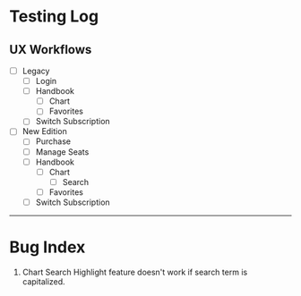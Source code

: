 # Testing Log
## UX Workflows

- [ ] Legacy
  - [ ] Login
  - [ ] Handbook
    - [ ] Chart
    - [ ] Favorites
  - [ ] Switch Subscription

- [ ] New Edition
  - [ ] Purchase
  - [ ] Manage Seats
  - [ ] Handbook
    - [ ] Chart
      - [ ] Search
    - [ ] Favorites
  - [ ] Switch Subscription

---

# Bug Index
1. Chart Search Highlight feature doesn't work if search term is capitalized.
